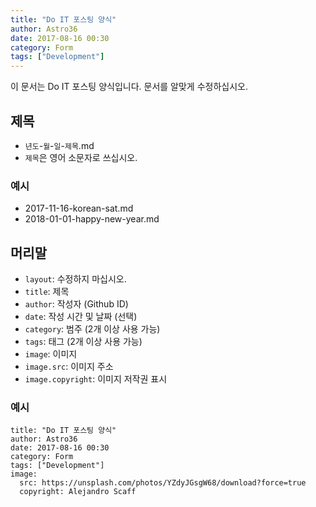 ```yaml
---
title: "Do IT 포스팅 양식"
author: Astro36
date: 2017-08-16 00:30
category: Form
tags: ["Development"]
---
```


이 문서는 Do IT 포스팅 양식입니다. 문서를 알맞게 수정하십시오.

## 제목
- `년도`-`월`-`일`-`제목`.md
- `제목`은 영어 소문자로 쓰십시오.

### 예시
- 2017-11-16-korean-sat.md
- 2018-01-01-happy-new-year.md

## 머리말
- `layout`: 수정하지 마십시오.
- `title`: 제목
- `author`: 작성자 (Github ID)
- `date`: 작성 시간 및 날짜 (선택)
- `category`: 범주 (2개 이상 사용 가능)
- `tags`: 태그 (2개 이상 사용 가능)
- `image`: 이미지
- `image.src`: 이미지 주소
- `image.copyright`: 이미지 저작권 표시

### 예시
```
title: "Do IT 포스팅 양식"
author: Astro36
date: 2017-08-16 00:30
category: Form
tags: ["Development"]
image:
  src: https://unsplash.com/photos/YZdyJGsgW68/download?force=true
  copyright: Alejandro Scaff
```
